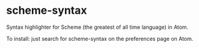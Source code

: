 # scheme-syntax
Syntax highlighter for Scheme (the greatest of all time language) in Atom.

To install: just search for scheme-syntax on the preferences page on Atom.
